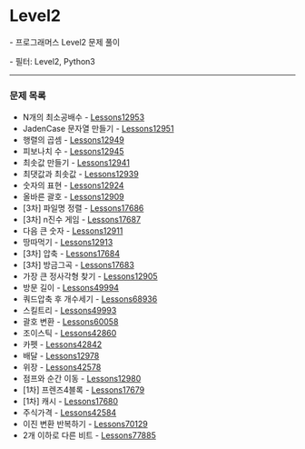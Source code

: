 # Level2
\- 프로그래머스 Level2 문제 풀이

\- 필터: Level2, Python3

---

### 문제 목록

- N개의 최소공배수 - [Lessons12953](https://github.com/StudyForCoding/ProgrammersLevel/tree/main/Level2/Lessons12953/README.md)
- JadenCase 문자열 만들기 - [Lessons12951](https://github.com/StudyForCoding/ProgrammersLevel/tree/main/Level2/Lessons12951/README.md)
- 행렬의 곱셈 - [Lessons12949](https://github.com/StudyForCoding/ProgrammersLevel/tree/main/Level2/Lessons12949/README.md)
- 피보나치 수 - [Lessons12945](https://github.com/StudyForCoding/ProgrammersLevel/tree/main/Level2/Lessons12945/README.md)
- 최솟값 만들기 - [Lessons12941](https://github.com/StudyForCoding/ProgrammersLevel/tree/main/Level2/Lessons12941/README.md)
- 최댓값과 최솟값 - [Lessons12939](https://github.com/StudyForCoding/ProgrammersLevel/tree/main/Level2/Lessons12939/README.md)
- 숫자의 표현 - [Lessons12924](https://github.com/StudyForCoding/ProgrammersLevel/tree/main/Level2/Lessons12924/README.md)
- 올바른 괄호 - [Lessons12909](https://github.com/StudyForCoding/ProgrammersLevel/tree/main/Level2/Lessons12909/README.md)
- [3차] 파일명 정렬 - [Lessons17686](https://github.com/StudyForCoding/ProgrammersLevel/tree/main/Level2/Lessons17686/README.md)
- [3차] n진수 게임 - [Lessons17687](https://github.com/StudyForCoding/ProgrammersLevel/tree/main/Level2/Lessons17687/README.md)
- 다음 큰 숫자 - [Lessons12911](https://github.com/StudyForCoding/ProgrammersLevel/tree/main/Level2/Lessons12911/README.md)
- 땅따먹기 - [Lessons12913](https://github.com/StudyForCoding/ProgrammersLevel/tree/main/Level2/Lessons12913/README.md)
- [3차] 압축 - [Lessons17684](https://github.com/StudyForCoding/ProgrammersLevel/tree/main/Level2/Lessons17684/README.md)
- [3차] 방금그곡 - [Lessons17683](https://github.com/StudyForCoding/ProgrammersLevel/tree/main/Level2/Lessons17683/README.md)
- 가장 큰 정사각형 찾기 - [Lessons12905](https://github.com/StudyForCoding/ProgrammersLevel/tree/main/Level2/Lessons12905/README.md)
- 방문 길이 - [Lessons49994](https://github.com/StudyForCoding/ProgrammersLevel/tree/main/Level2/Lessons49994/README.md)
- 쿼드압축 후 개수세기 - [Lessons68936](https://github.com/StudyForCoding/ProgrammersLevel/tree/main/Level2/Lessons68936/README.md)
- 스킬트리 - [Lessons49993](https://github.com/StudyForCoding/ProgrammersLevel/tree/main/Level2/Lessons49993/README.md)
- 괄호 변환 - [Lessons60058](https://github.com/StudyForCoding/ProgrammersLevel/blob/main/Level2/Lessons60058/README.md)
- 조이스틱 - [Lessons42860](https://github.com/StudyForCoding/ProgrammersLevel/blob/main/Level2/Lessons42860/README.md)
- 카펫 - [Lessons42842](https://github.com/StudyForCoding/ProgrammersLevel/blob/main/Level2/Lessons42842/README.md)
- 배달 - [Lessons12978](https://github.com/StudyForCoding/ProgrammersLevel/blob/main/Level2/Lessons12978/README.md)
- 위장 - [Lessons42578](https://github.com/StudyForCoding/ProgrammersLevel/blob/main/Level2/Lessons42578/README.md)
- 점프와 순간 이동 - [Lessons12980](https://github.com/StudyForCoding/ProgrammersLevel/blob/main/Level2/Lessons12980/README.md)
- [1차] 프렌즈4블록 - [Lessons17679](https://github.com/StudyForCoding/ProgrammersLevel/blob/main/Level2/Lessons17679/README.md)
- [1차] 캐시 - [Lessons17680](https://github.com/StudyForCoding/ProgrammersLevel/blob/main/Level2/Lessons17680/README.md)
- 주식가격 - [Lessons42584](https://github.com/StudyForCoding/ProgrammersLevel/blob/main/Level2/Lessons42584/README.md)
- 이진 변환 반복하기 - [Lessons70129](https://github.com/StudyForCoding/ProgrammersLevel/blob/main/Level2/Lessons70129/README.md)
- 2개 이하로 다른 비트 - [Lessons77885](https://github.com/StudyForCoding/ProgrammersLevel/blob/main/Level2/Lessons77885/README.md)
